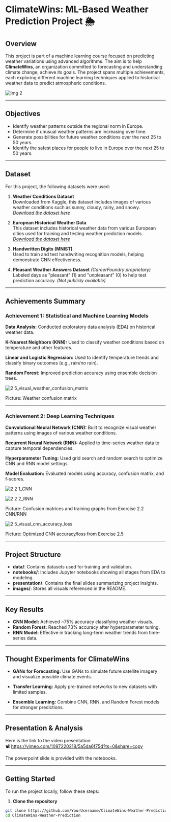 
# ClimateWins: ML-Based Weather Prediction Project 🌦️


## Overview
This project is part of a machine learning course focused on predicting weather variations using advanced algorithms. The aim is to help **ClimateWins**, an organization committed to forecasting and understanding climate change, achieve its goals. The project spans multiple achievements, each exploring different machine learning techniques applied to historical weather data to predict atmospheric conditions.

![Img 2](https://github.com/user-attachments/assets/fc84ba4a-09fd-4770-a63d-03af9db14a35)


---

## Objectives
- Identify weather patterns outside the regional norm in Europe.
- Determine if unusual weather patterns are increasing over time.
- Generate possibilities for future weather conditions over the next 25 to 50 years.
- Identify the safest places for people to live in Europe over the next 25 to 50 years.

---

## Dataset
For this project, the following datasets were used:

1. **Weather Conditions Dataset**  
   Downloaded from Kaggle, this dataset includes images of various weather conditions such as sunny, cloudy, rainy, and snowy.  
   *[Download the dataset here](https://www.kaggle.com/datasets)*

2. **European Historical Weather Data**  
   This dataset includes historical weather data from various European cities used for training and testing weather prediction models.  
   *[Download the dataset here](https://www.kaggle.com/datasets)*

3. **Handwritten Digits (MNIST)**  
   Used to train and test handwriting recognition models, helping demonstrate CNN effectiveness.

4. **Pleasant Weather Answers Dataset** *(CareerFoundry proprietary)*  
   Labeled days as "pleasant" (1) and "unpleasant" (0) to help test prediction accuracy. *(Not publicly available)*

---

## Achievements Summary

### Achievement 1: Statistical and Machine Learning Models

**Data Analysis:** Conducted exploratory data analysis (EDA) on historical weather data.

**K-Nearest Neighbors (KNN):** Used to classify weather conditions based on temperature and other features.

**Linear and Logistic Regression:** Used to identify temperature trends and classify binary outcomes (e.g., rain/no rain).

**Random Forest:** Improved prediction accuracy using ensemble decision trees.

![2 5_visual_weather_confusion_matrix](https://github.com/user-attachments/assets/6b6e44d4-782b-4f60-b4d6-9b59b26b4c8d)


  Picture: Weather confusion matrix



---

### Achievement 2: Deep Learning Techniques

**Convolutional Neural Network (CNN):** Built to recognize visual weather patterns using images of various weather conditions.

**Recurrent Neural Network (RNN):** Applied to time-series weather data to capture temporal dependencies.

**Hyperparameter Tuning:** Used grid search and random search to optimize CNN and RNN model settings.

**Model Evaluation:** Evaluated models using accuracy, confusion matrix, and f-scores.


![2 2 1_CNN](https://github.com/user-attachments/assets/275ed1e1-1506-41e2-a99a-21c2b4a64259)


![2 2 2_RNN](https://github.com/user-attachments/assets/b31f390c-6a90-4ffa-8fdc-f956ac722e51)

  
  
  Picture: Confusion matrices and training graphs from Exercise 2.2 CNN/RNN

![2 5_visual_cnn_accuracy_loss](https://github.com/user-attachments/assets/e37cf709-99b4-4fa9-9c38-552511a5b52b)


  
Picture: Optimized CNN accuracy/loss from Exercise 2.5

---

## Project Structure
- **data/**: Contains datasets used for training and validation.
- **notebooks/**: Includes Jupyter notebooks showing all stages from EDA to modeling.
- **presentation/**: Contains the final slides summarizing project insights.
- **images/**: Stores all visuals referenced in the README.

---

## Key Results
- **CNN Model:** Achieved ~75% accuracy classifying weather visuals.
- **Random Forest:** Reached 73% accuracy after hyperparameter tuning.
- **RNN Model:** Effective in tracking long-term weather trends from time-series data.

---

## Thought Experiments for ClimateWins
- **GANs for Forecasting:** Use GANs to simulate future satellite imagery and visualize possible climate events.  


- **Transfer Learning:** Apply pre-trained networks to new datasets with limited samples.  

- **Ensemble Learning:** Combine CNN, RNN, and Random Forest models for stronger predictions.  


---

## Presentation & Analysis
Here is the link to the video presentation:  
📽️ https://vimeo.com/1097220218/5a5da6f75d?ts=0&share=copy

The powerpoint slide is provided with the notebooks.

---

## Getting Started

To run the project locally, follow these steps:

1. **Clone the repository**
```bash
git clone https://github.com/YourUsername/ClimateWins-Weather-Prediction.git
cd ClimateWins-Weather-Prediction
